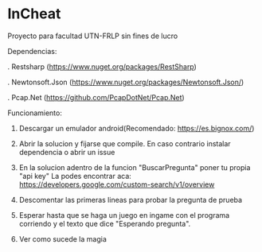 # InCheat
Proyecto para facultad UTN-FRLP sin fines de lucro

Dependencias:

. Restsharp (https://www.nuget.org/packages/RestSharp)

. Newtonsoft.Json (https://www.nuget.org/packages/Newtonsoft.Json/)

. Pcap.Net (https://github.com/PcapDotNet/Pcap.Net)

Funcionamiento:

1. Descargar un emulador android(Recomendado: https://es.bignox.com/)

2. Abrir la solucion y fijarse que compile. En caso contrario instalar dependencia o abrir un issue

3. En la solucion adentro de la funcion "BuscarPregunta" poner tu propia "api key"
   La podes encontrar aca: https://developers.google.com/custom-search/v1/overview
   
  4. Descomentar las primeras lineas para probar la pregunta de prueba

  5. Esperar hasta que se haga un juego en ingame con el programa corriendo y el texto que dice "Esperando pregunta".

  6. Ver como sucede la magia
